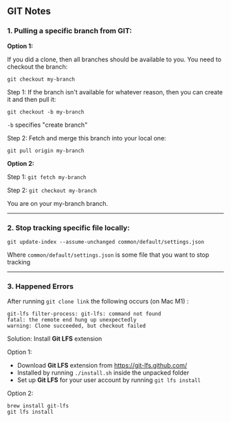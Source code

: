 
## GIT Notes


### 1. Pulling a specific branch from GIT:

**Option 1:**

If you did a clone, then all branches should be available to you. You need to checkout the branch:
```
git checkout my-branch
```
Step 1: If the branch isn't available for whatever reason, then you can create it and then pull it:
```
git checkout -b my-branch
```
`-b` specifies "create branch"

Step 2: Fetch and merge this branch into your local one:
```
git pull origin my-branch
```
**Option 2:**

Step 1: `git fetch my-branch`

Step 2: `git checkout my-branch`

You are on your my-branch branch.

---

### 2. Stop tracking specific file locally:
```
git update-index --assume-unchanged common/default/settings.json
```
Where `common/default/settings.json` is some file that you want to stop tracking

---

### 3. Happened Errors

After running `git clone link` the following occurs (on Mac M1) :
```
git-lfs filter-process: git-lfs: command not found
fatal: the remote end hung up unexpectedly
warning: Clone succeeded, but checkout failed
```
Solution: Install **Git LFS** extension

Option 1:  
- Download **Git LFS** extension from https://git-lfs.github.com/
- Installed by running `./install.sh` inside the unpacked folder
- Set up **Git LFS** for your user account by running `git lfs install`

Option 2:
```
brew install git-lfs
git lfs install
```
